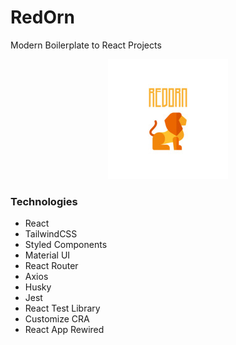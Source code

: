 # RedOrn

Modern Boilerplate to React Projects

<center>

  ![Redorn](./logo.jpg)

</center>



### Technologies

* React
* TailwindCSS
* Styled Components
* Material UI
* React Router
* Axios
* Husky
* Jest
* React Test Library
* Customize CRA
* React App Rewired
